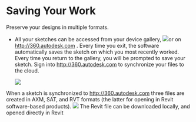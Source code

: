 # Saving Your Work

Preserve your designs in multiple formats.
 
* All your sketches can be accessed from your device gallery, ![](Images/GUID-04A6C825-C1EB-4092-BEF6-9C20E9428677-low.png)or on http://360.autodesk.com . Every time you exit, the software automatically saves the sketch on which you most recently worked. Every time you return to the gallery, you will be prompted to save your sketch. Sign into http://360.autodesk.com to synchronize your files to the cloud. 
    
    ![](Images/GUID-8813CD09-F7AB-4ED8-AD57-1FCA1DA145FB-low.png)

When a sketch is synchronized to http://360.autodesk.com three files are created in AXM, SAT, and RVT formats (the latter for opening in Revit software-based products). ![](Images/GUID-77322109-D293-4D4B-8291-3E3014A9FFE6-low.jpg) The Revit file can be downloaded locally, and opened directly in Revit
